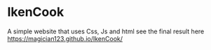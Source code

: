 # IkenCook
A simple website that uses Css, Js and html
see the final result here https://magician123.github.io/IkenCook/

